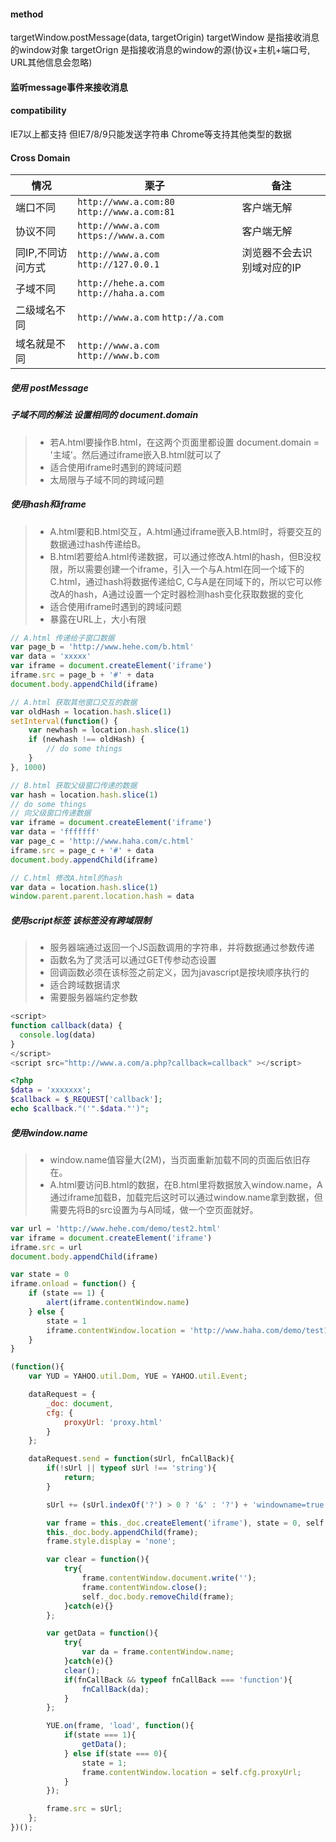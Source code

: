#### method
targetWindow.postMessage(data, targetOrigin)
targetWindow 是指接收消息的window对象
targetOrign 是指接收消息的window的源(协议+主机+端口号, URL其他信息会忽略)

#### 监听message事件来接收消息

#### compatibility
IE7以上都支持 但IE7/8/9只能发送字符串 Chrome等支持其他类型的数据

#### Cross Domain
| 情况 | 栗子 | 备注 |
|--------|--------|--------|
| 端口不同 |  `http://www.a.com:80`  `http://www.a.com:81`| 客户端无解  |
| 协议不同 | `http://www.a.com` `https://www.a.com` | 客户端无解 |
| 同IP,不同访问方式 | `http://www.a.com` `http://127.0.0.1`  | 浏览器不会去识别域对应的IP |
| 子域不同 | `http://hehe.a.com` `http://haha.a.com` |
| 二级域名不同 | `http://www.a.com` `http://a.com` |
| 域名就是不同 | `http://www.a.com` `http://www.b.com` |

##### 使用 postMessage

##### 子域不同的解法 设置相同的 document.domain 
> - 若A.html要操作B.html，在这两个页面里都设置 document.domain = '主域'。然后通过iframe嵌入B.html就可以了
> - 适合使用iframe时遇到的跨域问题
> - 太局限与子域不同的跨域问题

##### 使用hash和iframe 
> - A.html要和B.html交互，A.html通过iframe嵌入B.html时，将要交互的数据通过hash传递给B。
> - B.html若要给A.html传递数据，可以通过修改A.html的hash，但B没权限，所以需要创建一个iframe，引入一个与A.html在同一个域下的C.html，通过hash将数据传递给C, C与A是在同域下的，所以它可以修改A的hash，A通过设置一个定时器检测hash变化获取数据的变化
> - 适合使用iframe时遇到的跨域问题 
> - 暴露在URL上，大小有限



~~~javascript
// A.html 传递给子窗口数据
var page_b = 'http://www.hehe.com/b.html'
var data = 'xxxxx'
var iframe = document.createElement('iframe')
iframe.src = page_b + '#' + data
document.body.appendChild(iframe)

// A.html 获取其他窗口交互的数据
var oldHash = location.hash.slice(1)
setInterval(function() {
    var newhash = location.hash.slice(1)
    if (newhash !== oldHash) {
        // do some things
    }
}, 1000)

// B.html 获取父级窗口传递的数据
var hash = location.hash.slice(1)
// do some things
// 向父级窗口传递数据
var iframe = document.createElement('iframe')
var data = 'fffffff'
var page_c = 'http://www.haha.com/c.html' 
iframe.src = page_c + '#' + data
document.body.appendChild(iframe)

// C.html 修改A.html的hash
var data = location.hash.slice(1)
window.parent.parent.location.hash = data
~~~

##### 使用script标签 该标签没有跨域限制
> -  服务器端通过返回一个JS函数调用的字符串，并将数据通过参数传递
> -  函数名为了灵活可以通过GET传参动态设置
> -  回调函数必须在该标签之前定义，因为javascript是按块顺序执行的
> - 适合跨域数据请求
> - 需要服务器端约定参数
~~~javascript
<script>
function callback(data) {
  console.log(data)
}
</script>
<script src="http://www.a.com/a.php?callback=callback" ></script>
~~~
~~~php
<?php
$data = 'xxxxxxx';
$callback = $_REQUEST['callback'];
echo $callback."('".$data."')";
~~~
 
##### 使用window.name
> - window.name值容量大(2M)，当页面重新加载不同的页面后依旧存在。
> - A.html要访问B.html的数据，在B.html里将数据放入window.name，A通过iframe加载B，加载完后这时可以通过window.name拿到数据，但需要先将B的src设置为与A同域，做一个空页面就好。



~~~javascript
var url = 'http://www.hehe.com/demo/test2.html'        
var iframe = document.createElement('iframe')
iframe.src = url
document.body.appendChild(iframe)

var state = 0
iframe.onload = function() {
    if (state == 1) {
        alert(iframe.contentWindow.name)    
    } else {
        state = 1
        iframe.contentWindow.location = 'http://www.haha.com/demo/test1.css'
    }
}

~~~

~~~javascript
(function(){
    var YUD = YAHOO.util.Dom, YUE = YAHOO.util.Event;

    dataRequest = {
        _doc: document,
        cfg: {
            proxyUrl: 'proxy.html'
        }
    };

    dataRequest.send = function(sUrl, fnCallBack){
        if(!sUrl || typeof sUrl !== 'string'){
            return;
        }

        sUrl += (sUrl.indexOf('?') > 0 ? '&' : '?') + 'windowname=true';

        var frame = this._doc.createElement('iframe'), state = 0, self = this;
        this._doc.body.appendChild(frame);
        frame.style.display = 'none';

        var clear = function(){
            try{
                frame.contentWindow.document.write('');
                frame.contentWindow.close();
                self._doc.body.removeChild(frame);
            }catch(e){}
        };

        var getData = function(){
            try{
                var da = frame.contentWindow.name;
            }catch(e){}
            clear();
            if(fnCallBack && typeof fnCallBack === 'function'){
                fnCallBack(da);
            }
        };

        YUE.on(frame, 'load', function(){
            if(state === 1){
                getData();
            } else if(state === 0){
                state = 1;
                frame.contentWindow.location = self.cfg.proxyUrl;
            }
        });

        frame.src = sUrl;
    };
})();
~~~

